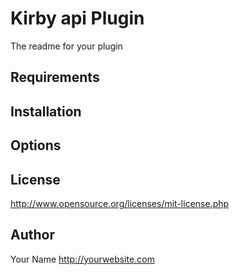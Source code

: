 # Kirby api Plugin

The readme for your plugin

## Requirements

## Installation

## Options

## License

<http://www.opensource.org/licenses/mit-license.php>

## Author

Your Name <http://yourwebsite.com>